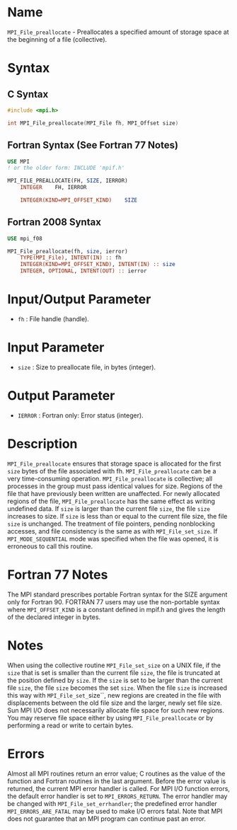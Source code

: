 # Name

`MPI_File_preallocate` - Preallocates a specified amount of storage
space at the beginning of a file (collective).

# Syntax

## C Syntax

```c
#include <mpi.h>

int MPI_File_preallocate(MPI_File fh, MPI_Offset size)
```

## Fortran Syntax (See Fortran 77 Notes)

```fortran
USE MPI
! or the older form: INCLUDE 'mpif.h'

MPI_FILE_PREALLOCATE(FH, SIZE, IERROR)
    INTEGER    FH, IERROR

    INTEGER(KIND=MPI_OFFSET_KIND)    SIZE
```

## Fortran 2008 Syntax

```fortran
USE mpi_f08

MPI_File_preallocate(fh, size, ierror)
    TYPE(MPI_File), INTENT(IN) :: fh
    INTEGER(KIND=MPI_OFFSET_KIND), INTENT(IN) :: size
    INTEGER, OPTIONAL, INTENT(OUT) :: ierror
```


# Input/Output Parameter

* `fh` : File handle (handle).

# Input Parameter

* `size` : Size to preallocate file, in bytes (integer).

# Output Parameter

* `IERROR` : Fortran only: Error status (integer).

# Description

`MPI_File_preallocate` ensures that storage space is allocated for the
first `size` bytes of the file associated with fh.
`MPI_File_preallocate` can be a very time-consuming operation.
`MPI_File_preallocate` is collective; all processes in the group must pass
identical values for size. Regions of the file that have previously
been written are unaffected. For newly allocated regions of the file,
`MPI_File_preallocate` has the same effect as writing undefined data. If
`size` is larger than the current file `size`, the file `size` increases to
size. If `size` is less than or equal to the current file size, the
file `size` is unchanged.
The treatment of file pointers, pending nonblocking accesses, and file
consistency is the same as with `MPI_File_set_size`. If
`MPI_MODE_SEQUENTIAL` mode was specified when the file was opened, it is
erroneous to call this routine.

# Fortran 77 Notes

The MPI standard prescribes portable Fortran syntax for the SIZE
argument only for Fortran 90. FORTRAN 77 users may use the non-portable
syntax
where `MPI_OFFSET_KIND` is a constant defined in mpif.h and gives the
length of the declared integer in bytes.

# Notes

When using the collective routine `MPI_File_set_size` on a UNIX file, if
the `size` that is set is smaller than the current file `size`, the file is
truncated at the position defined by `size`. If the `size` is set to be
larger than the current file `size`, the file `size` becomes the set `size`.
When the file `size` is increased this way with `MPI_File_set_`size``, new
regions are created in the file with displacements between the old file
size and the larger, newly set file size.
Sun MPI I/O does not necessarily allocate file space for such new
regions. You may reserve file space either by using `MPI_File_preallocate`
or by performing a read or write to certain bytes.

# Errors

Almost all MPI routines return an error value; C routines as the value
of the function and Fortran routines in the last argument.
Before the error value is returned, the current MPI error handler is
called. For MPI I/O function errors, the default error handler is set to
`MPI_ERRORS_RETURN`. The error handler may be changed with
`MPI_File_set_errhandler`; the predefined error handler
`MPI_ERRORS_ARE_FATAL` may be used to make I/O errors fatal. Note that MPI
does not guarantee that an MPI program can continue past an error.
